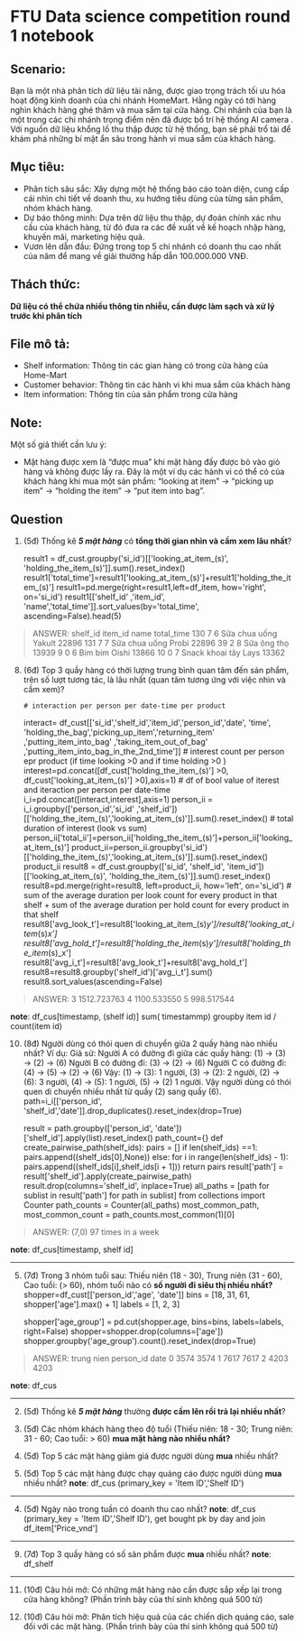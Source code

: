 
# FTU Data science competition round 1 notebook

## Scenario:
Bạn là một nhà phân tích dữ liệu tài năng, được giao trọng trách tối ưu hóa hoạt động kinh doanh của chi nhánh HomeMart. Hằng ngày có tới hàng nghìn khách hàng ghé thăm và mua sắm tại cửa hàng. Chi nhánh của bạn là một trong các chi nhánh trọng điểm nên đã được bố trí hệ thống AI camera . Với nguồn dữ liệu khổng lồ thu thập được từ hệ thống, bạn sẽ phải trổ tài để khám phá những bí mật ẩn sâu trong hành vi mua sắm của khách hàng.

## Mục tiêu:

- Phân tích sâu sắc: Xây dựng một hệ thống báo cáo toàn diện, cung cấp cái nhìn chi tiết về doanh thu, xu hướng tiêu dùng của từng sản phẩm, nhóm khách hàng.
- Dự báo thông minh: Dựa trên dữ liệu thu thập, dự đoán chính xác nhu cầu của khách hàng, từ đó đưa ra các đề xuất về kế hoạch nhập hàng, khuyến mãi, marketing hiệu quả.
- Vươn lên dẫn đầu: Đứng trong top 5 chi nhánh có doanh thu cao nhất của năm để mang về giải thưởng hấp dẫn 100.000.000 VNĐ.

## Thách thức:

**Dữ liệu có thể chứa nhiều thông tin nhiễu, cần được làm sạch và xử lý trước khi phân tích**
## File mô tả:
- Shelf information: Thông tin các gian hàng có trong cửa hàng của Home-Mart
- Customer behavior: Thông tin các hành vi khi mua sắm của khách hàng
- Item information: Thông tin của sản phẩm trong cửa hàng

## **Note:**
Một số giả thiết cần lưu ý:
- Mặt hàng được xem là “được mua” khi mặt hàng đấy được bỏ vào giỏ hàng và không được lấy ra. Đây là một ví dụ các hành vi có thể có của khách hàng khi mua một sản phẩm:
“looking at item” → “picking up item” → “holding the item” → “put item into bag”.


## Question 
01. (5đ) Thống kê ***5 mặt hàng*** có **tổng thời gian nhìn và cầm xem lâu nhất**?

    result1 = df_cust.groupby('si_id')[['looking_at_item_(s)', 'holding_the_item_(s)']].sum().reset_index()
    result1['total_time']=result1['looking_at_item_(s)']+result1['holding_the_item_(s)']
    result1=pd.merge(right=result1,left=df_item, how='right', on='si_id')
    result1[['shelf_id'	,'item_id',	'name','total_time']].sort_values(by='total_time', ascending=False).head(5)

> ANSWER:
shelf_id	item_id	name	total_time
130	7	6	Sữa chua uống Yakult	22896
131	7	7	Sữa chua uống Probi	22896
39	2	8	Sữa ông thọ	13939
9	0	6	Bim bim Oishi	13866
10	0	7	Snack khoai tây Lays	13362



08. (6đ) Top 3 quầy hàng có thời lượng trung bình quan tâm đến sản phẩm, trên số lượt tương tác, là lâu nhất (quan tâm tương ứng với việc nhìn và cầm xem)?

        # interaction per person per date-time per product
    interact= df_cust[['si_id','shelf_id','item_id','person_id','date', 'time', 'holding_the_bag','picking_up_item','returning_item'	,'putting_item_into_bag'	,'taking_item_out_of_bag'	,'putting_item_into_bag_in_the_2nd_time']]
        # interest count per person epr product (if time looking >0 and if time holding >0 )
    interest=pd.concat([df_cust['holding_the_item_(s)'] >0, df_cust['looking_at_item_(s)'] >0],axis=1)
        # df of bool value of iterest and iteraction per person per date-time
    i_i=pd.concat([interact,interest],axis=1)
    person_ii = i_i.groupby(['person_id','si_id' ,'shelf_id'])[['holding_the_item_(s)','looking_at_item_(s)']].sum().reset_index()
        # total duration of interest (look vs sum)
    person_ii['total_ii']=person_ii['holding_the_item_(s)']+person_ii['looking_at_item_(s)']
    product_ii=person_ii.groupby('si_id')[['holding_the_item_(s)','looking_at_item_(s)']].sum().reset_index()
    product_ii
    result8 = df_cust.groupby(['si_id', 'shelf_id', 'item_id'])[['looking_at_item_(s)', 'holding_the_item_(s)']].sum().reset_index()
    result8=pd.merge(right=result8, left=product_ii, how='left', on='si_id')
        # sum of the average duration per look count for every product in that shelf + sum of the average duration per hold count for every product in that shelf
    result8['avg_look_t']=result8['looking_at_item_(s)_y']/result8['looking_at_item_(s)_x']
    result8['avg_hold_t']=result8['holding_the_item_(s)_y']/result8['holding_the_item_(s)_x']
    result8['avg_i_t']=result8['avg_look_t']+result8['avg_hold_t']
    result8=result8.groupby('shelf_id')['avg_i_t'].sum()
    result8.sort_values(ascending=False)

> ANSWER:
3    1512.723763
4    1100.533550
5     998.517544

**note**: df_cus[timestamp, (shelf id)] sum( timestammp) groupby item id / count(item id)


10. (8đ) Người dùng có thói quen di chuyển giữa 2 quầy hàng nào nhiều nhất?
Ví dụ: Giả sử:
Người A có đường đi giữa các quầy hàng: (1) → (3) → (2) → (6)
Người B có đường đi: (3) → (2) → (6)
Người C có đường đi: (4) → (5) → (2) → (6)
Vậy: (1) → (3): 1 người, (3) → (2): 2 người, (2) → (6): 3 người, (4) → (5): 1 người, (5)
→ (2) 1 người.
Vậy người dùng có thói quen di chuyển nhiều nhất từ quầy (2) sang quầy (6).
    path=i_i[['person_id', 'shelf_id','date']].drop_duplicates().reset_index(drop=True)

    result = path.groupby(['person_id', 'date'])['shelf_id'].apply(list).reset_index()
    path_count={}
    def create_pairwise_path(shelf_ids):
        pairs = []
        if len(shelf_ids) ==1:
            pairs.append((shelf_ids[0],None))
        else:
            for i in range(len(shelf_ids) - 1):
                pairs.append((shelf_ids[i],shelf_ids[i + 1]))
        return pairs
    result['path'] = result['shelf_id'].apply(create_pairwise_path)
    result.drop(columns='shelf_id', inplace=True)
    all_paths = [path for sublist in result['path'] for path in sublist]
    from collections import Counter
    path_counts = Counter(all_paths)
    most_common_path, most_common_count = path_counts.most_common(1)[0]
> ANSWER:
(7,0)
97 times in a week

**note**: df_cus[timestamp, shelf id]

___
05. (7đ) Trong 3 nhóm tuổi sau: Thiếu niên (18 - 30), Trung niên (31 - 60), Cao tuổi: (> 60), nhóm tuổi nào có **số người đi siêu thị nhiều nhất?**
    shopper=df_cust[['person_id','age', 'date']]
    bins = [18, 31, 61, shopper['age'].max() + 1]
    labels = [1, 2, 3]

    shopper['age_group'] = pd.cut(shopper.age, bins=bins, labels=labels, right=False)
    shopper=shopper.drop(columns=['age'])
    shopper.groupby('age_group').count().reset_index(drop=True)

> ANSWER: trung nien
person_id	date
0	3574	3574
1	7617	7617
2	4203	4203

**note**: df_cus

---
02. (5đ) Thống kê ***5 mặt hàng*** thường **được cầm lên rồi trả lại nhiều nhất**?

03. (5đ) Các nhóm khách hàng theo độ tuổi (Thiếu niên: 18 - 30; Trung niên: 31 - 60; Cao tuổi: > 60) **mua mặt hàng nào nhiều nhất?**
06. (5đ) Top 5 các mặt hàng giảm giá được người dùng **mua** nhiều nhất?
07. (5đ) Top 5 các mặt hàng được chạy quảng cáo được người dùng **mua** nhiều nhất?
**note**: df_cus (primary_key = 'Item ID','Shelf ID')
___ 
04. (5đ) Ngày nào trong tuần có doanh thu cao nhất?
**note**: df_cus (primary_key = 'Item ID','Shelf ID'), get bought pk by day and join df_item['Price_vnd']
___
09. (7đ) Top 3 quầy hàng có số sản phẩm được **mua** nhiều nhất?
    **note**: df_shelf 
___

11. (10đ) Câu hỏi mở: Có những mặt hàng nào cần được sắp xếp lại trong cửa hàng không?
(Phần trình bày của thí sinh không quá 500 từ)

12. (10đ) Câu hỏi mở: Phân tích hiệu quả của các chiến dịch quảng cáo, sale đối với các mặt
hàng. (Phần trình bày của thí sinh không quá 500 từ)